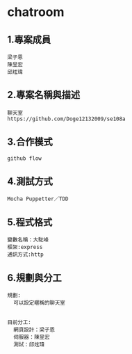 # chatroom

## 1.專案成員
```
梁子恩
陳昱宏
邱炫瑋
```
## 2.專案名稱與描述
```
聊天室
https://github.com/Doge12132009/se108a
```
## 3.合作模式
```
github flow
```
## 4.測試方式 
```
Mocha Puppetter／TDD
```
## 5.程式格式
```
變數名稱：大駝峰
框架:express
通訊方式:http
```
## 6.規劃與分工
```
規劃:
  可以設定暱稱的聊天室
  

目前分工:
  網頁設計：梁子恩
  伺服器：陳昱宏
  測試：邱炫瑋
